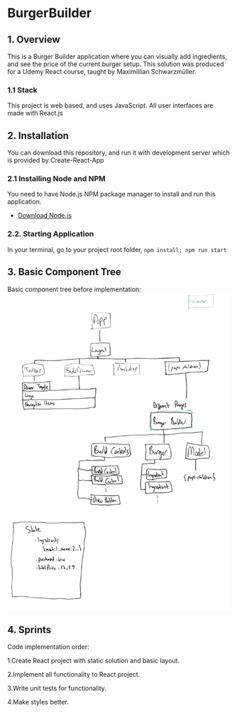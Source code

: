 # BurgerBuilder

## 1. Overview
This is a Burger Builder application where you can visually add ingredients, and see the price of the current burger setup. This solution was produced for a Udemy React course, taught by Maximillian Schwarzmüller. 

### 1.1 Stack
This project is web based, and uses JavaScript. All user interfaces are made with React.js

## 2. Installation
You can download this repository, and run it with development server which is provided by Create-React-App

### 2.1 Installing Node and NPM
You need to have Node.js NPM package manager to install and run this application.
* [Download Node.js](https://nodejs.org/en/download/)

### 2.2. Starting Application
In your terminal, go to your project root folder, 
`npm install; npm run start`

## 3. Basic Component Tree
Basic component tree before implementation:
![component_tree](./component_tree.png "Component Tree")  

## 4. Sprints

Code implementation order:

1.Create React project with static solution and basic layout.

2.Implement all functionality to React project.

3.Write unit tests for functionality.

4.Make styles better.